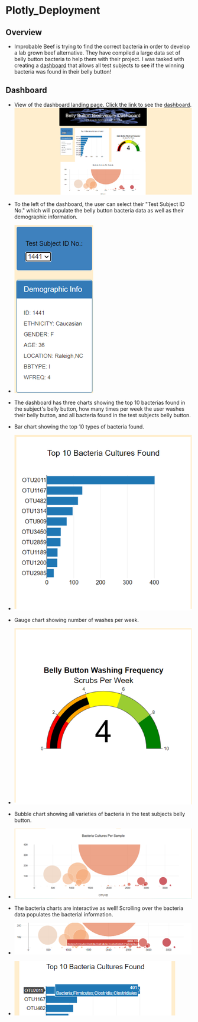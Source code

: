 # Plotly_Deployment

## Overview
* Improbable Beef is trying to find the correct bacteria in order to develop a lab grown beef alternative. They have compiled a large data set of belly button bacteria to help them with their project. I was tasked with creating a [dashboard](https://bryantklewer.github.io/plotly_deployment/) that allows all test subjects to see if the winning bacteria was found in their belly button!

## Dashboard
* View of the dashboard landing page. Click the link to see the [dashboard](https://bryantklewer.github.io/plotly_deployment/).
![home_page](https://github.com/BryantKlewer/plotly_deployment/blob/main/Screen_Shots/home_page.png)

* To the left of the dashboard, the user can select their "Test Subject ID No." which will populate the belly button bacteria data as well as their demographic information. 
* ![test_subject_data](https://github.com/BryantKlewer/plotly_deployment/blob/main/Screen_Shots/test_subject_data.png)

* The dashboard has three charts showing the top 10 bacterias found in the subject's belly button, how many times per week the user washes their belly button, and all bacteria found in the test subjects belly button. 
* Bar chart showing the top 10 types of bacteria found.
* ![top_cultures_found](https://github.com/BryantKlewer/plotly_deployment/blob/main/Screen_Shots/top_cultures_found.png)
* Gauge chart showing number of washes per week.
* ![weekly_washes](https://github.com/BryantKlewer/plotly_deployment/blob/main/Screen_Shots/weekly_washes.png)
* Bubble chart showing all varieties of bacteria in the test subjects belly button. 
* ![culture_samples](https://github.com/BryantKlewer/plotly_deployment/blob/main/Screen_Shots/culture_samples.png)
* The bacteria charts are interactive as well! Scrolling over the bacteria data populates the bacterial information. 
* ![bacteria_info1](https://github.com/BryantKlewer/plotly_deployment/blob/main/Screen_Shots/bacteria_info1.png)
* ![bacteria_info2](https://github.com/BryantKlewer/plotly_deployment/blob/main/Screen_Shots/bacteria_info2.png)
